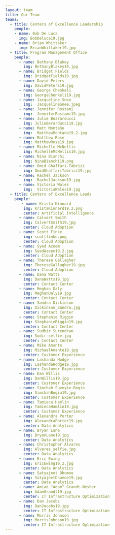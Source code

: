 ```yaml
---
layout: team
title: Our Team
teams:
  - title: Centers of Excellence Leadership
    people:
    - name: Bob De Luca
      img: BobDeluca19.jpg 
    - name: Brian Whittaker
      img: BrianWhittaker19.jpg 
  - title: Program Management Office
    people:
      - name: Bethany Blakey
        img: BethanyBlakey19.jpg
      - name: Bridget Fields
        img: BridgetFields19.jpg
      - name: David Peters
        img: DavidPeters19.jpg
      - name: George Chenkeli
        img: GeorgeChenkeli19.jpg
      - name: Jacqueline Snee
        img:  JacquelineSnee.jpeg
      - name: Jennifer Rostami
        img:  JenniferRostami19.jpg
      - name: Julie Beararducci
        img: JulieBerarducci19.jpg
      - name: Matt Montaño
        img:  MatthewMontano19.2.jpg
      - name: Matthew Rose
        img: MatthewRose19.jpg
      - name: Michelle McNellis
        img: MichelleMcNellis19.jpg
      - name: Nina Bianchi
        img: NinaBianchi19.png
      - name: Omid Ghaffari-Tabrizi
        img: OmidGhaffariTabrizi19.jpg
      - name: Rachel Jackson
        img:  RachelJackson19.jpg
      - name: Victoria Wales
        img:  VictoriaWales19.jpg
  - title: Centers of Excellence Leads
    people:
       - name: Krista Kinnard
        img: KristaKinnard19.2.png
        center: Artificial Intelligence
      - name: Calvert Smith
        img: CalvertSmith19.jpg
        center: Cloud Adoption
      - name: Scott Finke
        img: scottfinke.png
        center: Cloud Adoption
      - name: Syed Azeem
        img: SyedAzeem19.2.jpg
        center: Cloud Adoption
      - name: Therese Gallagher
        img: ThereseGallagher19.jpg
        center: Cloud Adoption
      - name: Dana Watts
        img: DanaWatts19.jpg
        center: Contact Center
      - name: Meghan Daly
        img: MeghanDaly19.jpg
        center: Contact Center
      - name: Sandra Dickinson
        img: Dickinson_Sandra.jpg
        center: Contact Center
      - name: Stephanie Riggin
        img: StephanieRiggin19.jpg
        center: Contact Center
      - name: Sudhir Surendran
        img: Sudir-selfie.jpg
        center: Contact Center
      - name: Mike Amante
        img: MichaelAmante19.jpg
        center: Customer Experience
      - name: Lashanda Hodge
        img: LashandaHodge19.jpg
        center: Customer Experience
      - name: Dan Willis
        img: DanWillis19.jpg
        center: Customer Experience
      - name: Simchah Suveyke-Bogin
        img: SimchahBogin19.jpg
        center: Customer Experience
      - name: Tamieca Hamlin
        img: TamiecaHamlin19.jpg
        center: Customer Experience
      - name: Alexandra Porter
        img: AlexandraPorter19.jpg 
        center: Data Analytics
      - name: Bryan Lane
        img: BryanLane19.jpg 
        center: Data Analytics
      - name: Christopher Alvares
        img: Alvares_selfie.jpg
        center: Data Analytics
      - name: Eric Ewing
        img: EricEwing19.2.jpg
        center: Data Analytics
      - name: Satyajeet Dhumne
        img: SatyajeetDhumne19.jpg
        center: Data Analytics
      - name: Amiad "Adam" Grandt-Nesher
        img: AdamGrandt19.jpg
        center: IT Infrastructure Optimization
      - name: Dan Jacobs
        img: DanJacobs19.jpg
        center: IT Infrastructure Optimization
      - name: Morris Johnson
        img: MorrisJohnson19.jpg
        center: IT Infrastructure Optimization
---
```

